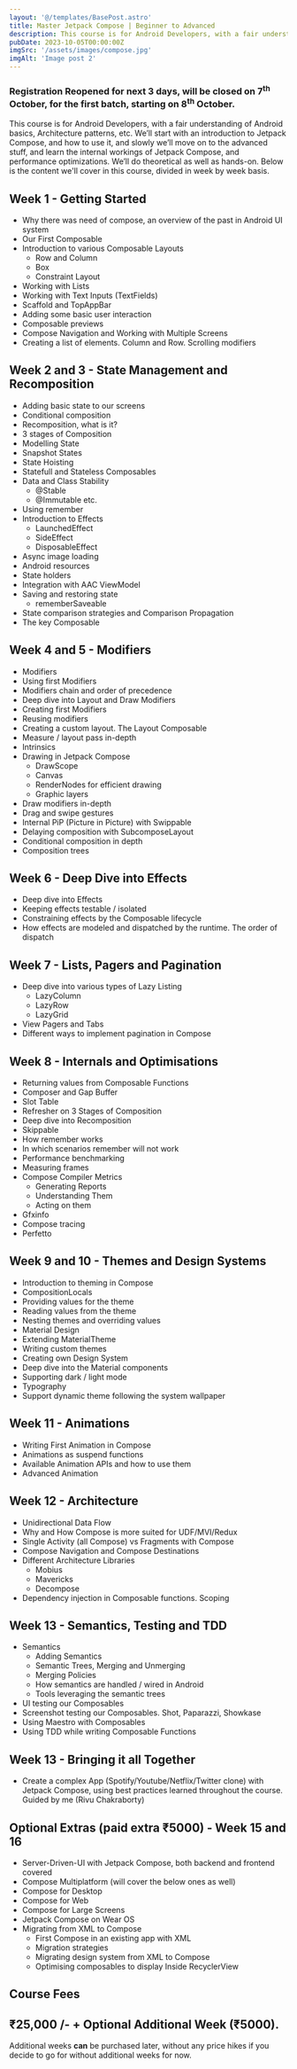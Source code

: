 ```yaml
---
layout: '@/templates/BasePost.astro'
title: Master Jetpack Compose | Beginner to Advanced
description: This course is for Android Developers, with a fair understanding of Android basics,  Architecture patterns, etc. We’ll start with an introduction to Jetpack Compose, and how to use it, and slowly we’ll move on to the advanced stuff, and learn the internal workings of Jetpack Compose, and performance optimizations. We’ll do theoretical as well as hands-on.
pubDate: 2023-10-05T00:00:00Z
imgSrc: '/assets/images/compose.jpg'
imgAlt: 'Image post 2'
---
```

### Registration Reopened for next 3 days, will be closed on 7<sup>th</sup> October, for the first batch, starting on 8<sup>th</sup> October.

This course is for Android Developers, with a fair understanding of Android basics,  Architecture patterns, etc. We’ll start with an introduction to Jetpack Compose, and how to use it, and slowly we’ll move on to the advanced stuff, and learn the internal workings of Jetpack Compose, and performance optimizations. We’ll do theoretical as well as hands-on. Below is the content we'll cover in this course, divided in week by week basis.

## Week 1 - Getting Started

- Why there was need of compose, an overview of the past in Android UI system
- Our First Composable
- Introduction to various Composable Layouts
    - Row and Column
    - Box
    - Constraint Layout
- Working with Lists
- Working with Text Inputs (TextFields)
- Scaffold and TopAppBar
- Adding some basic user interaction
- Composable previews
- Compose Navigation and Working with Multiple Screens
- Creating a list of elements. Column and Row. Scrolling modifiers

## Week 2 and 3 - State Management and Recomposition

- Adding basic state to our screens
- Conditional composition
- Recomposition, what is it?
- 3 stages of Composition
- Modelling State
- Snapshot States
- State Hoisting
- Statefull and Stateless Composables
- Data and Class Stability
    - @Stable
    - @Immutable etc.
- Using remember
- Introduction to Effects
    - LaunchedEffect
    - SideEffect
    - DisposableEffect
- Async image loading
- Android resources
- State holders
- Integration with AAC ViewModel
- Saving and restoring state
    - rememberSaveable
- State comparison strategies and Comparison Propagation
- The key Composable

## Week 4 and 5 - Modifiers

- Modifiers
- Using first Modifiers
- Modifiers chain and order of precedence
- Deep dive into Layout and Draw Modifiers
- Creating first Modifiers
- Reusing modifiers
- Creating a custom layout. The Layout Composable
- Measure / layout pass in-depth
- Intrinsics
- Drawing in Jetpack Compose
    - DrawScope
    - Canvas
    - RenderNodes for efficient drawing
    - Graphic layers
- Draw modifiers in-depth
- Drag and swipe gestures
- Internal PiP (Picture in Picture) with Swippable
- Delaying composition with SubcomposeLayout
- Conditional composition in depth
- Composition trees

## Week 6 - Deep Dive into Effects

- Deep dive into Effects
- Keeping effects testable / isolated
- Constraining effects by the Composable lifecycle
- How effects are modeled and dispatched by the runtime. The order of dispatch

## Week 7 - Lists, Pagers and Pagination

- Deep dive into various types of Lazy Listing
    - LazyColumn
    - LazyRow
    - LazyGrid
- View Pagers and Tabs
- Different ways to implement pagination in Compose

## Week 8 - Internals and Optimisations

- Returning values from Composable Functions
- Composer and Gap Buffer
- Slot Table
- Refresher on 3 Stages of Composition
- Deep dive into Recomposition
- Skippable
- How remember works
- In which scenarios remember will not work
- Performance benchmarking
- Measuring frames
- Compose Compiler Metrics
    - Generating Reports
    - Understanding Them
    - Acting on them
- Gfxinfo
- Compose tracing
- Perfetto

## Week 9 and 10 - Themes and Design Systems

- Introduction to theming in Compose
- CompositionLocals
- Providing values for the theme
- Reading values from the theme
- Nesting themes and overriding values
- Material Design
- Extending MaterialTheme
- Writing custom themes
- Creating own Design System
- Deep dive into the Material components
- Supporting dark / light mode
- Typography
- Support dynamic theme following the system wallpaper

## Week 11 - Animations

- Writing First Animation in Compose
- Animations as suspend functions
- Available Animation APIs and how to use them
- Advanced Animation

## Week 12 - Architecture

- Unidirectional Data Flow
- Why and How Compose is more suited for UDF/MVI/Redux
- Single Activity (all Compose) vs Fragments with Compose
- Compose Navigation and Compose Destinations
- Different Architecture Libraries
    - Mobius
    - Mavericks
    - Decompose
- Dependency injection in Composable functions. Scoping

## Week 13 - Semantics, Testing and TDD

- Semantics
    - Adding Semantics
    - Semantic Trees, Merging and Unmerging
    - Merging Policies
    - How semantics are handled / wired in Android
    - Tools leveraging the semantic trees
- UI testing our Composables
- Screenshot testing our Composables. Shot, Paparazzi, Showkase
- Using Maestro with Composables
- Using TDD while writing Composable Functions

## Week 13 - Bringing it all Together

- Create a complex App (Spotify/Youtube/Netflix/Twitter clone) with Jetpack Compose, using best practices learned
  throughout the course. Guided by me (Rivu Chakraborty)

## Optional Extras (paid extra ₹5000) - Week 15 and 16

- Server-Driven-UI with Jetpack Compose, both backend and frontend covered
- Compose Multiplatform (will cover the below ones as well)
- Compose for Desktop
- Compose for Web
- Compose for Large Screens
- Jetpack Compose on Wear OS
- Migrating from XML to Compose
    - First Compose in an existing app with XML
    - Migration strategies
    - Migrating design system from XML to Compose
    - Optimising composables to display Inside RecyclerView

## Course Fees

## ₹25,000 /- + Optional Additional Week (₹5000).
Additional weeks **can** be purchased later, without any price hikes if you decide to go for without additional weeks for now.



